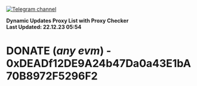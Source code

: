 [![Telegram channel](https://img.shields.io/endpoint?url=https://runkit.io/damiankrawczyk/telegram-badge/branches/master?url=https://t.me/n4z4v0d)](https://t.me/n4z4v0d) 

**Dynamic Updates Proxy List with Proxy Checker**  
**Last Updated: 22.12.23 05:54**

# DONATE (_any evm_) - 0xDEADf12DE9A24b47Da0a43E1bA70B8972F5296F2
